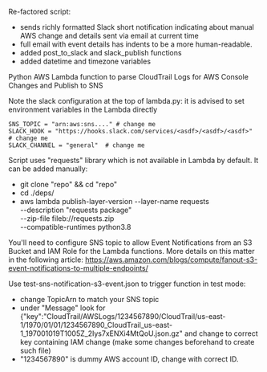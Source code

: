 Re-factored script: 

- sends richly formatted Slack short notification indicating about manual AWS change and details sent via email at current time
- full email with event details has indents to be a more human-readable.
- added post_to_slack and slack_publish functions
- added datetime and timezone variables

Python AWS Lambda function to parse CloudTrail Logs for AWS Console Changes and Publish to SNS

Note the slack configuration at the top of lambda.py: it is advised to set environment variables in the Lambda directly
```
SNS_TOPIC = "arn:aws:sns...." # change me
SLACK_HOOK = "https://hooks.slack.com/services/<asdf>/<asdf>/<asdf>"  # change me
SLACK_CHANNEL = "general"  # change me
```
Script uses "requests" library which is not available in Lambda by default. 
It can be added manually: 
- git clone "repo" && cd "repo"
- cd ./deps/
- aws lambda publish-layer-version --layer-name requests \
      --description "requests package" \
      --zip-file fileb://requests.zip \
      --compatible-runtimes python3.8


You'll need to configure SNS topic to allow Event Notifications from an S3 Bucket and IAM Role for the Lambda functions. More details on this matter in the following article:
https://aws.amazon.com/blogs/compute/fanout-s3-event-notifications-to-multiple-endpoints/ 

Use test-sns-notification-s3-event.json to trigger function in test mode:
- change TopicArn to match your SNS topic
- under "Message" look for {\"key\":\"CloudTrail/AWSLogs/1234567890/CloudTrail/us-east-1/1970/01/01/1234567890_CloudTrail_us-east-1_197001019T1005Z_2Iys7xENXi4MtQoU.json.gz\" and change to correct key containing IAM change (make some changes beforehand to create such file)
- "1234567890" is dummy AWS account ID, change with correct ID.